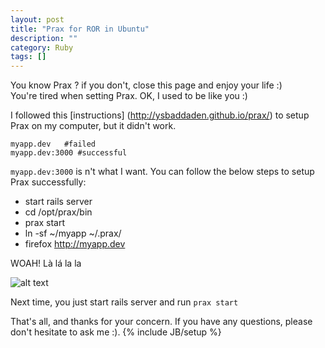 ```yaml
---
layout: post
title: "Prax for ROR in Ubuntu"
description: ""
category: Ruby
tags: []
---
```

You know Prax ? if you don't, close this page and enjoy your life :) <br />
You're tired  when setting Prax. OK, I used to be like you :)

I followed this [instructions]  (http://ysbaddaden.github.io/prax/) to setup Prax on my computer, but it didn't work.

```
myapp.dev   #failed
myapp.dev:3000 #successful
```

```myapp.dev:3000``` is n't what I want. You can follow the below steps to setup Prax successfully:

  * start rails server
  * cd /opt/prax/bin
  * prax start
  * ln -sf ~/myapp  ~/.prax/
  * firefox http://myapp.dev

WOAH! Là lá la la


![alt text](https://camo.githubusercontent.com/92a0e6c8cfa3aae0e70f442fc915263ee59bf5bf/687474703a2f2f6d656469612e74756d626c722e636f6d2f74756d626c725f6c74757a6a766251364c31717a677078392e676966 "Amazing")


Next time, you just start rails server and run ```prax start```

That's all, and thanks for your concern. If you have any questions, please don't hesitate to ask me :).
{% include JB/setup %}
